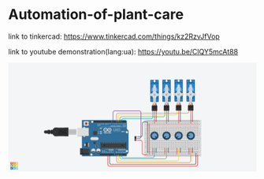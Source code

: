 # Automation-of-plant-care

link to tinkercad: https://www.tinkercad.com/things/kz2RzvJfVop

link to youtube demonstration(lang:ua): https://youtu.be/ClQY5mcAt88

![board image](Automation%20of%20plant%20care.png)
